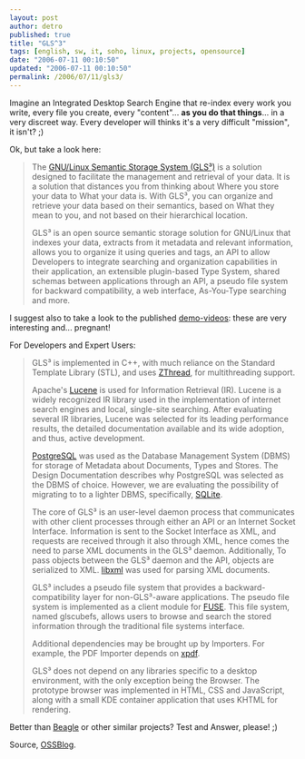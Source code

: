 ```yaml
---
layout: post
author: detro
published: true
title: "GLS^3"
tags: [english, sw, it, soho, linux, projects, opensource]
date: "2006-07-11 00:10:50"
updated: "2006-07-11 00:10:50"
permalink: /2006/07/11/gls3/
---
```


Imagine an Integrated Desktop Search Engine that re-index every work you write, every file you create, every "content"... <strong>as you do that things</strong>... in a very discreet way.
Every developer will thinks it's a very difficult "mission", it isn't? ;)

Ok, but take a look here:
<blockquote>The <a href="http://www.glscube.org/">GNU/Linux Semantic Storage System (GLS³)</a> is a solution designed to facilitate the management and retrieval of your data. It is a solution that distances you from thinking about Where you store your data to What your data is. With GLS³, you can organize and retrieve your data based on their semantics, based on What they mean to you, and not based on their hierarchical location.

GLS³ is an open source semantic storage solution for GNU/Linux that indexes your data, extracts from it metadata and relevant information, allows you to organize it using queries and tags, an API to allow Developers to integrate searching and organization capabilities in their application, an extensible plugin-based Type System, shared schemas between applications through an API, a pseudo file system for backward compatibility, a web interface, As-You-Type searching and more.</blockquote>

I suggest also to take a look to the published <a href="http://www.glscube.org/download.html">demo-videos</a>: these are very interesting and... pregnant!

<!--more-->
For Developers and Expert Users:
<blockquote>GLS³ is implemented in C++, with much reliance on the Standard Template Library (STL), and uses <a href="http://zthread.sourceforge.net/">ZThread</a>, for multithreading support.

Apache's <a href="http://lucene.apache.org/java/docs/">Lucene</a> is used for Information Retrieval (IR). Lucene is a widely recognized IR library used in the implementation of internet search engines and local, single-site searching. After evaluating several IR libraries, Lucene was selected for its leading performance results, the detailed documentation available and its wide adoption, and thus, active development.

<a href="http://www.postgresql.org/">PostgreSQL</a> was used as the Database Management System (DBMS) for storage of Metadata about Documents, Types and Stores. The Design Documentation describes why PostgreSQL was selected as the DBMS of choice. However, we are evaluating the possibility of migrating to to a lighter DBMS, specifically, <a href="http://www.sqlite.org/">SQLite</a>.

The core of GLS³ is an user-level daemon process that communicates with other client processes through either an API or an Internet Socket Interface. Information is sent to the Socket Interface as XML, and requests are received through it also through XML, hence comes the need to parse XML documents in the GLS³ daemon. Additionally, To pass objects between the GLS³ daemon and the API, objects are serialized to XML. <a href="http://xmlsoft.org/">libxml</a> was used for parsing XML documents.

GLS³ includes a pseudo file system that provides a backward-compatibility layer for non-GLS³-aware applications. The pseudo file system is implemented as a client module for <a href="http://fuse.sourceforge.net/">FUSE</a>. This file system, named glscubefs, allows users to browse and search the stored information through the traditional file systems interface.

Additional dependencies may be brought up by Importers. For example, the PDF Importer depends on <a href="http://www.foolabs.com/xpdf/">xpdf</a>.

GLS³ does not depend on any libraries specific to a desktop environment, with the only exception being the Browser. The prototype browser was implemented in HTML, CSS and JavaScript, along with a small KDE container application that uses KHTML for rendering.
</blockquote>

Better than <a href="http://beagle-project.org/Main_Page">Beagle</a> or other similar projects? Test and Answer, please! ;)

Source, <a href="http://www.ossblog.it/post/1121/gls%c2%b3-trovare-dati-facilmente-su-gnulinux">OSSBlog</a>.
